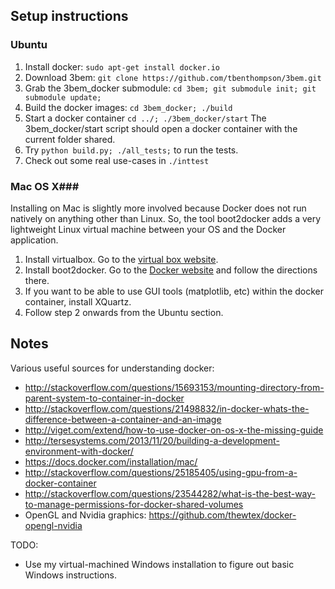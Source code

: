
## Setup instructions ##
### Ubuntu ###
1. Install docker: `sudo apt-get install docker.io`
2. Download 3bem: `git clone https://github.com/tbenthompson/3bem.git`
3. Grab the 3bem_docker submodule: `cd 3bem; git submodule init; git submodule update;`
4. Build the docker images: `cd 3bem_docker; ./build`
5. Start a docker container `cd ../; ./3bem_docker/start` The 3bem_docker/start script should open a docker container with the current folder shared. 
6. Try `python build.py; ./all_tests;` to run the tests.
7. Check out some real use-cases in `./inttest`

### Mac OS X###
Installing on Mac is slightly more involved because Docker does not run natively on anything other than Linux. So, the tool boot2docker adds a very lightweight Linux virtual machine between your OS and the Docker application.

1. Install virtualbox. Go to the [virtual box website](http://virtualbox.org/).
2. Install boot2docker. Go to the [Docker website](https://docs.docker.com/installation/mac/) and follow the directions there.
3. If you want to be able to use GUI tools (matplotlib, etc) within the docker container, install XQuartz.
4. Follow step 2 onwards from the Ubuntu section.

## Notes ##

Various useful sources for understanding docker:
* http://stackoverflow.com/questions/15693153/mounting-directory-from-parent-system-to-container-in-docker
* http://stackoverflow.com/questions/21498832/in-docker-whats-the-difference-between-a-container-and-an-image
* http://viget.com/extend/how-to-use-docker-on-os-x-the-missing-guide
* http://tersesystems.com/2013/11/20/building-a-development-environment-with-docker/
* https://docs.docker.com/installation/mac/
* http://stackoverflow.com/questions/25185405/using-gpu-from-a-docker-container
* http://stackoverflow.com/questions/23544282/what-is-the-best-way-to-manage-permissions-for-docker-shared-volumes
* OpenGL and Nvidia graphics: https://github.com/thewtex/docker-opengl-nvidia

TODO: 
* Use my virtual-machined Windows installation to figure out basic Windows instructions.
